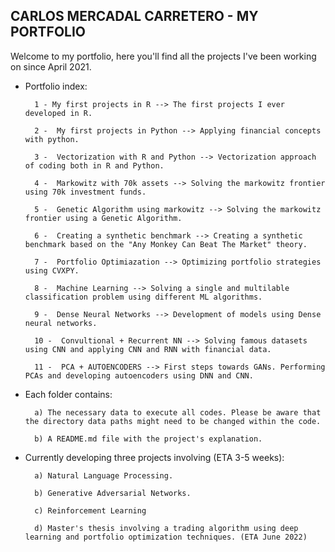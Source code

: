   ## CARLOS MERCADAL CARRETERO - MY PORTFOLIO

Welcome to my portfolio, here you'll find all the projects I've been working on since April 2021. 

- Portfolio index:
    
        1 - My first projects in R --> The first projects I ever developed in R. 

        2 -  My first projects in Python --> Applying financial concepts with python.  

        3 -  Vectorization with R and Python --> Vectorization approach of coding both in R and Python.
        
        4 -  Markowitz with 70k assets --> Solving the markowitz frontier using 70k investment funds. 

        5 -  Genetic Algorithm using markowitz --> Solving the markowitz frontier using a Genetic Algorithm.

        6 -  Creating a synthetic benchmark --> Creating a synthetic benchmark based on the "Any Monkey Can Beat The Market" theory.

        7 -  Portfolio Optimiazation --> Optimizing portfolio strategies using CVXPY. 

        8 -  Machine Learning --> Solving a single and multilable classification problem using different ML algorithms. 

        9 -  Dense Neural Networks --> Development of models using Dense neural networks. 

        10 -  Convultional + Recurrent NN --> Solving famous datasets using CNN and applying CNN and RNN with financial data. 

        11 -  PCA + AUTOENCODERS --> First steps towards GANs. Performing PCAs and developing autoencoders using DNN and CNN.

- Each folder contains:

        a) The necessary data to execute all codes. Please be aware that the directory data paths might need to be changed within the code.

        b) A README.md file with the project's explanation. 

- Currently developing three projects involving (ETA 3-5 weeks):

        a) Natural Language Processing.

        b) Generative Adversarial Networks.
        
        c) Reinforcement Learning

        d) Master's thesis involving a trading algorithm using deep learning and portfolio optimization techniques. (ETA June 2022)

    
    
    
